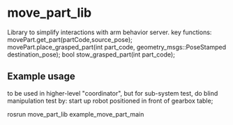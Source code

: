 # move_part_lib
Library to simplify interactions with arm behavior server.
key functions:
movePart.get_part(partCode,source_pose);
movePart.place_grasped_part(int part_code, geometry_msgs::PoseStamped destination_pose);
bool stow_grasped_part(int part_code);


## Example usage
to be used in higher-level "coordinator", but for sub-system test, do blind manipulation test by:
start up robot positioned in front of gearbox table;

rosrun move_part_lib example_move_part_main

    
